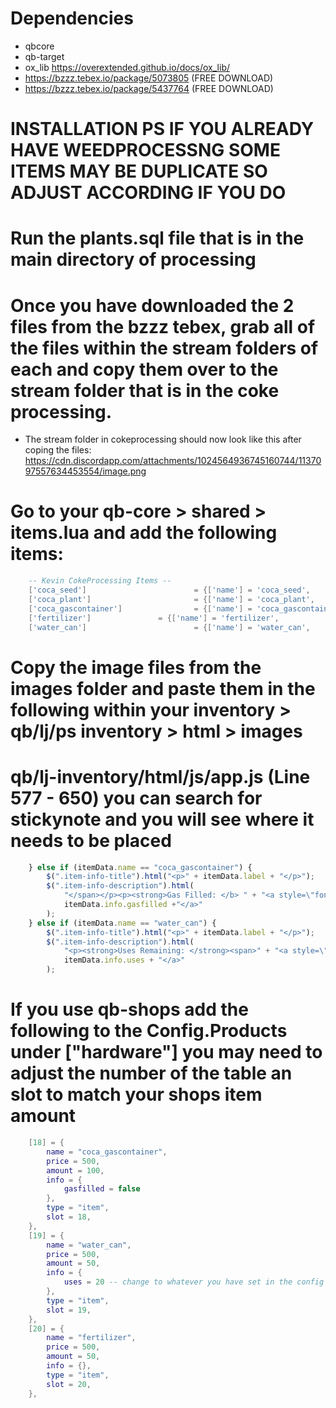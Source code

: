# Dependencies

* qbcore
* qb-target
* ox_lib https://overextended.github.io/docs/ox_lib/
* https://bzzz.tebex.io/package/5073805  (FREE DOWNLOAD)
* https://bzzz.tebex.io/package/5437764  (FREE DOWNLOAD)

# INSTALLATION    PS IF YOU ALREADY HAVE WEEDPROCESSNG SOME ITEMS MAY BE DUPLICATE SO ADJUST ACCORDING IF YOU DO

# Run the plants.sql file that is in the main directory of processing

# Once you have downloaded the 2 files from the bzzz tebex, grab all of the files within the stream folders of each and copy them over to the stream folder that is in the coke processing.
- The stream folder in cokeprocessing should now look like this after coping the files:
https://cdn.discordapp.com/attachments/1024564936745160744/1137097557634453554/image.png

# Go to your qb-core > shared > items.lua and add the following items:

```lua
	-- Kevin CokeProcessing Items --
	['coca_seed'] 				 		 = {['name'] = 'coca_seed', 			    		['label'] = 'Coca Seeds', 					['weight'] = 0, 		['type'] = 'item', 		['image'] = 'coca_seed.png',  					['unique'] = false, 	['useable'] = true, 	['shouldClose'] = true,   ['combinable'] = nil,   ['description'] = ''},
	['coca_plant'] 				 		 = {['name'] = 'coca_plant', 			    		['label'] = 'Coca Plant', 					['weight'] = 0, 		['type'] = 'item', 		['image'] = 'coca_plant.png',  					['unique'] = false, 	['useable'] = true, 	['shouldClose'] = true,   ['combinable'] = nil,   ['description'] = ''},
	['coca_gascontainer'] 				 = {['name'] = 'coca_gascontainer', 			    ['label'] = 'Gas Container', 				['weight'] = 0, 		['type'] = 'item', 		['image'] = 'coca_gascontainer.png',  			['unique'] = true, 		['useable'] = true, 	['shouldClose'] = true,   ['combinable'] = nil,   ['description'] = ''},
    ['fertilizer'] 				 = {['name'] = 'fertilizer', 			     	['label'] = 'Fertilizer', 					['weight'] = 0, 		['type'] = 'item', 	['image'] = 'fertilizer.png',  			['unique'] = false, 	['useable'] = true, 	['shouldClose'] = true,   ['combinable'] = nil,   ['description'] = ''},
	['water_can'] 				 		 = {['name'] = 'water_can', 			     		['label'] = 'Water Can', 					['weight'] = 0, 		['type'] = 'item', 		['image'] = 'water_can.png',  					['unique'] = true, 	['useable'] = true, 	['shouldClose'] = true,   ['combinable'] = nil,   ['description'] = ''},

```

# Copy the image files from the images folder and paste them in the following within your inventory > qb/lj/ps inventory > html > images

# qb/lj-inventory/html/js/app.js (Line 577 - 650) you can search for stickynote and you will see where it needs to be placed

```js
    } else if (itemData.name == "coca_gascontainer") {
        $(".item-info-title").html("<p>" + itemData.label + "</p>");
        $(".item-info-description").html(
            "</span></p><p><strong>Gas Filled: </b> " + "<a style=\"font-size:bold;color:green\">" +
            itemData.info.gasfilled +"</a>"
        );
    } else if (itemData.name == "water_can") {
        $(".item-info-title").html("<p>" + itemData.label + "</p>");
        $(".item-info-description").html(
            "<p><strong>Uses Remaining: </strong><span>" + "<a style=\"font-size:11px;color:#00CDF7\">" +
            itemData.info.uses + "</a>"
        );
```

# If you use qb-shops add the following to the Config.Products under ["hardware"] you may need to adjust the number of the table an slot to match your shops item amount
```lua
    [18] = {
        name = "coca_gascontainer",
        price = 500,
        amount = 100,
        info = {
            gasfilled = false
        },
        type = "item",
        slot = 18,
    },
    [19] = {
        name = "water_can",
        price = 500,
        amount = 50,
        info = {
            uses = 20 -- change to whatever you have set in the config for the Planting.WaterCanUses
        },
        type = "item",
        slot = 19,
    },
    [20] = {
        name = "fertilizer",
        price = 500,
        amount = 50,
        info = {},
        type = "item",
        slot = 20,
    },
```